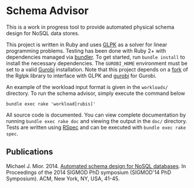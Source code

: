 # Schema Advisor

This is a work in progress tool to provide automated physical schema design for NoSQL data stores.

This project is written in Ruby and uses [GLPK](https://www.gnu.org/software/glpk/) as a solver for linear programming problems.
Testing has been done with Ruby 2+ with dependencies managed via [bundler](http://bundler.io/).
To get started, run `bundle install` to install the necessary dependencies.
The `GUROBI_HOME` environment must be set to a valid [Gurobi](http://www.gurobi.com/) installation.
Note that this project depends on a [fork](https://github.com/michaelmior/rglpk) of the Rglpk library to interface with GLPK and [gurobi](https://github.com/fuminori-ido/gurobi) for Gurobi.

An example of the workload input format is given in the `workloads/` directory.
To run the schema advisor, simply execute the command below

    bundle exec rake 'workload[rubis]'

All source code is documented.
You can view complete documentation by running `bundle exec rake doc` and viewing the output in the `doc/` directory.
Tests are written using [RSpec](http://rspec.info/) and can be executed with `bundle exec rake spec`.

## Publications

Michael J. Mior. 2014. [Automated schema design for NoSQL databases](http://doi.acm.org/10.1145/2602622.2602624). In Proceedings of the 2014 SIGMOD PhD symposium (SIGMOD'14 PhD Symposium). ACM, New York, NY, USA, 41-45.

